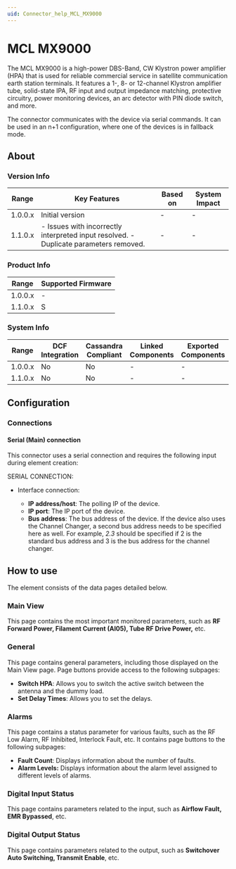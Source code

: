 ```yaml
---
uid: Connector_help_MCL_MX9000
---
```


# MCL MX9000

The MCL MX9000 is a high-power DBS-Band, CW Klystron power amplifier (HPA) that is used for reliable commercial service in satellite communication earth station terminals. It features a 1-, 8- or 12-channel Klystron amplifier tube, solid-state IPA, RF input and output impedance matching, protective circuitry, power monitoring devices, an arc detector with PIN diode switch, and more.

The connector communicates with the device via serial commands. It can be used in an n+1 configuration, where one of the devices is in fallback mode.

## About

### Version Info

| **Range** | **Key Features**                                                                       | **Based on** | **System Impact** |
|-----------|----------------------------------------------------------------------------------------|--------------|-------------------|
| 1.0.0.x   | Initial version                                                                        | \-           | \-                |
| 1.1.0.x   | \- Issues with incorrectly interpreted input resolved. - Duplicate parameters removed. | \-           | \-                |

### Product Info

| Range     | Supported Firmware     |
|-----------|------------------------|
| 1.0.0.x   | \-                     |
| 1.1.0.x   | S                      |

### System Info

| Range     | DCF Integration     | Cassandra Compliant     | Linked Components     | Exported Components     |
|-----------|---------------------|-------------------------|-----------------------|-------------------------|
| 1.0.0.x   | No                  | No                      | \-                    | \-                      |
| 1.1.0.x   | No                  | No                      | \-                    | \-                      |

## Configuration

### Connections

#### Serial (Main) connection

This connector uses a serial connection and requires the following input during element creation:

SERIAL CONNECTION:

- Interface connection:

  - **IP address/host**: The polling IP of the device.
  - **IP port**: The IP port of the device.
  - **Bus address**: The bus address of the device. If the device also uses the Channel Changer, a second bus address needs to be specified here as well. For example, *2.3* should be specified if 2 is the standard bus address and 3 is the bus address for the channel changer.

## How to use

The element consists of the data pages detailed below.

### Main View

This page contains the most important monitored parameters, such as **RF Forward Power, Filament Current (AI05), Tube RF Drive Power,** etc.

### General

This page contains general parameters, including those displayed on the Main View page. Page buttons provide access to the following subpages:

- **Switch HPA**: Allows you to switch the active switch between the antenna and the dummy load.
- **Set Delay Times**: Allows you to set the delays.

### Alarms

This page contains a status parameter for various faults, such as the RF Low Alarm, RF Inhibited, Interlock Fault, etc. It contains page buttons to the following subpages:

- **Fault Count**: Displays information about the number of faults.
- **Alarm Levels:** Displays information about the alarm level assigned to different levels of alarms.

### Digital Input Status

This page contains parameters related to the input, such as **Airflow Fault, EMR Bypassed**, etc.

### Digital Output Status

This page contains parameters related to the output, such as **Switchover Auto Switching, Transmit Enable**, etc.
